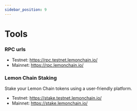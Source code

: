 ```yaml
---
sidebar_position: 9
---
```


# Tools

### RPC urls

- Testnet: https://rpc.testnet.lemonchain.io/
- Mainnet: https://rpc.lemonchain.io/

### Lemon Chain Staking

Stake your Lemon Chain tokens using a user-friendly platform.

- Testnet: https://stake.testnet.lemonchain.io/ 
- Mainnet: https://stake.lemonchain.io/ 